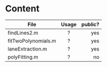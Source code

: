 # Content

| File               |      Usage      |  public? |
|--------------------|:-------------:|------:|
| findLines2.m | ? | yes |
| fitTwoPolynomials.m | ? | yes |
| laneExtraction.m | ? | yes |
| polyFitting.m | ? | no |

